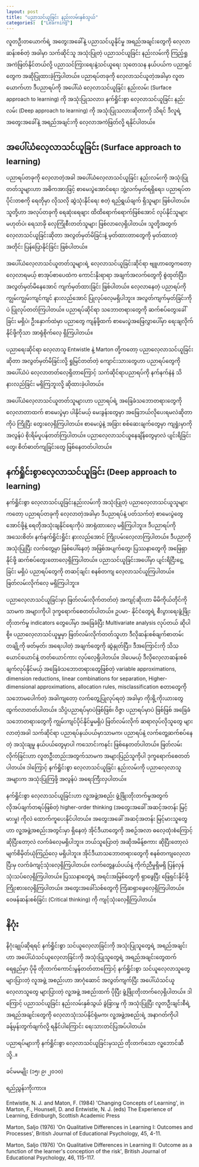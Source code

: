 ```yaml
---
layout: post
title: "ပညာသင်ယူခြင်း နည်းလမ်းနှစ်သွယ်"
categories:  ["Learning"]
---
```



လူတဦးတယောက်ရဲ့ အတွေးအခေါ်နဲ့ ပညာသင်ယူနိုင်မှု အရည်အချင်းတွေကို လေ့လာဆန်းစစ်တဲ့ အခါမှာ သက်ဆိုင်သူ အသုံးပြုတဲ့ ပညာသင်ယူခြင်း နည်းလမ်းကို ကြည့်ရှုအကဲဖြတ်နိုင်တယ်လို့ ပညာသင်ကြားရေးနဲ့သင်ယူရေး သုတေသန နယ်ပယ်က ပညာရှင်တွေက အဆိုပြုထားခဲ့ကြပါတယ်။ ပညာရပ်တခုကို လေ့လာသင်ယူတဲ့အခါမှာ လူတယောက်ဟာ ဒီပညာရပ်ကို အပေါ်ယံ လေ့လာသင်ယူခြင်း နည်းလမ်း (Surface approach to learning) ကို အသုံးပြုသလား၊ နက်ရှိုင်းစွာ လေ့လာသင်ယူခြင်း နည်းလမ်း (Deep approach to learning) ကို အသုံးပြုသလားဆိုတာကို သိရင် ဒီလူရဲ့ အတွေးအခေါ်နဲ့ အရည်အချင်းကို လေ့လာအကဲဖြတ်လို့ ရနိုင်ပါတယ်။

<!-- more -->
## အပေါ်ယံလေ့လာသင်ယူခြင်း (Surface approach to learning)

ပညာရပ်တခုကို လေ့လာတဲ့အခါ အပေါ်ယံလေ့လာသင်ယူခြင်း နည်းလမ်းကို အသုံးပြုတတ်သူများဟာ အဓိကအားဖြင့် စာမေးပွဲအောင်ရေး၊ ဘွဲ့လက်မှတ်ရရှိရေး၊ ပညာရပ်တပိုင်းတစကို ရေတိုမှာ လိုသလို ဆွဲသုံးနိုင်ရေး စတဲ့ ရည်ရွယ်ချက် ရှိသူများ ဖြစ်ပါတယ်။ သူတို့ဟာ အလုပ်တခုကို ရေဆုံးရေဖျား ထိထိရောက်ရောက်ဖြစ်အောင် လုပ်နိုင်သူများ မဟုတ်ပဲ၊ ရေသာခို လှေကြုံစီးတတ်သူများ ဖြစ်လာလေ့ရှိပါတယ်။ သူတို့အတွက် လေ့လာသင်ယူခြင်းဆိုတာ အလွတ်မှတ်မိခြင်းနဲ့ မှတ်ထားတာတွေကို မှတ်ထားတဲ့ အတိုင်း ပြန်ပြောနိုင်ခြင်း ဖြစ်ပါတယ်။

အပေါ်ယံလေ့လာသင်ယူတတ်သူများရဲ့ လေ့လာသင်ယူခြင်းဆိုင်ရာ ဗျူဟာတွေကတော့ လေ့လာရမယ့် စာအုပ်စာပေထဲက ကောင်းနိုးရာရာ အချက်အလက်တွေကို စွဲထုတ်ပြီး၊ အလွတ်မှတ်မိနေအောင် ကျက်မှတ်ထားခြင်း ဖြစ်ပါတယ်။ လေ့လာနေတဲ့ ပညာရပ်ကို ကျွမ်းကျွမ်းကျင်ကျင် နားလည်အောင် ပြုလုပ်လေ့မရှိပါဘူး။ အလွတ်ကျက်မှတ်ခြင်းကိုပဲ ပြုလုပ်တတ်ကြပါတယ်။ ပညာရပ်ဆိုင်ရာ သဘောတရားတွေကို ဆက်စပ်တွေးခေါ်ခြင်း မရှိပဲ၊ ဦးနှောက်ထဲမှာ ပညာတွေ ကျန်ဖို့ထက် စာမေးပွဲအဖြေလွှာပေါ်မှာ ရေးချလိုက်နိုင်ဖို့ကိုသာ အာရုံစိုက်လေ့ ရှိကြပါတယ်။

ပညာရေးဆိုင်ရာ လေ့လာသူ Entwistle နဲ့ Marton တို့ကတော့ ပညာလေ့လာသင်ယူခြင်းဆိုတာ အလွတ်မှတ်မိခြင်းလို့ ရှုမြင်တတ်တဲ့ ကျောင်းသားတွေဟာ ပညာရပ်တွေကို အပေါ်ယံပဲ လေ့လာတတ်လေ့ရှိတာကြောင့် သက်ဆိုင်ရာပညာရပ်ကို နက်နက်နဲနဲ သိနားလည်ခြင်း မရှိကြဘူးလို့ ဆိုထားခဲ့ပါတယ်။

အပေါ်ယံလေ့လာသင်ယူတတ်သူများဟာ ပညာရပ်ရဲ့ အခြေခံသဘောတရားတွေကို လေ့လာတာထက် စာမေးပွဲမှာ ပါနိုင်မယ့် မေးခွန်းတွေမှာ အဖြေဘယ်လိုပေးရမလဲဆိုတာကိုပဲ ကြိုပြီး တွေးလေ့ရှိကြပါတယ်။ စာမေးပွဲနဲ့ အခြား စစ်ဆေးချက်တွေမှာ ကျရှုံးမှာကို အလွန်ပဲ စိုးရိမ်ပူပန်တတ်ကြပါတယ်။ ပညာလေ့လာသင်ယူနေချိန်တွေမှာလဲ ပျင်းရိခြင်းတွေ၊ စိတ်ဓာတ်ကျခြင်းတွေ ဖြစ်နေတတ်ပါတယ်။

## နက်ရှိုင်းစွာလေ့လာသင်ယူခြင်း (Deep approach to learning)


နက်ရှိုင်းစွာ လေ့လာသင်ယူခြင်းနည်းလမ်းကို အသုံးပြုတဲ့ ပညာလေ့လာသင်ယူသူများကတော့ ပညာရပ်တခုကို လေ့လာတဲ့အခါမှာ ဒီပညာရပ်နဲ့ ပတ်သက်တဲ့ စာမေးပွဲတွေ အောင်ဖို့နဲ့ ရေတိုအသုံးချနိုင်ရေးကိုပဲ အာရုံထားလေ့ မရှိကြပါဘူး။ ဒီပညာရပ်ကို အသေးစိတ်၊ နက်နက်ရှိုင်းရှိုင်း နားလည်အောင် ကြိုးပမ်းလေ့လာကြပါတယ်။ ဒီပညာကို အသုံးပြုပြီး လက်တွေ့မှာ ဖြစ်ပေါ်နေတဲ့ အဖြစ်အပျက်တွေ၊ ပြဿနာတွေကို အဖြေရှာနိုင်ဖို့ ဆက်စပ်တွေးတောလေ့ရှိကြပါတယ်။ ပညာသင်ယူခြင်းအပေါ်မှာ ပျင်းရိငြီးငွေ့ခြင်း မရှိပဲ ပညာရပ်တွေကို တဆင့်ချင်း စနစ်တကျ လေ့လာသင်ယူကြပါတယ်။ ဖြတ်လမ်းလိုက်လေ့ မရှိကြပါဘူး။

ပညာလေ့လာသင်ယူခြင်းမှာ ဖြတ်လမ်းလိုက်တတ်တဲ့ အကျင့်ဆိုးဟာ မိမိကိုယ်တိုင်ကိုသာမက အများကိုပါ ဒုက္ခရောက်စေတတ်ပါတယ်။ ဥပမာ- နိုင်ငံတွေရဲ့ စီးပွားရေးဖွံ့ဖြိုးတိုးတက်မှု indicators တွေပေါ်မှာ အခြေခံပြီး Multivariate analysis လုပ်တယ် ဆိုပါစို့။ ပညာလေ့လာသင်ယူမှုမှာ ဖြတ်လမ်းလိုက်တတ်သူဟာ ဒီလိုဆန်းစစ်ချက်စာတမ်း တချို့ကို ဖတ်မှတ်၊ အရေးပါတဲ့ အချက်တွေကို ဆွဲနှုတ်ပြီး၊ ဒီအကြောင်းကို သိသယောင်ယောင်နဲ့ တတ်ယောင်ကား လုပ်လေ့ရှိပါတယ်။ ဒါပေမယ့် ဒီလိုလေ့လာဆန်းစစ်ချက်လုပ်နိုင်မယ့် အခြေခံသဘောတရားတွေဖြစ်တဲ့ variable approximations, dimension reductions, linear combinations for separation, Higher-dimensional approximations, allocation rules, misclassification စတာတွေကို သဘောမပေါက်တဲ့ အခါကျတော့ လက်တွေ့ပြုလုပ်ရတဲ့ အခါမှာ ကိုးရို့ကိုးယားတွေ ထွက်လာတတ်ပါတယ်။ သိပ္ပံပညာရပ်မှာပဲဖြစ်ဖြစ်၊ ဝိဇ္ဇာ ပညာရပ်မှာပဲ ဖြစ်ဖြစ် အခြေခံသဘောတရားတွေကို ကျွမ်းကျင်ပိုင်နိုင်မှုမရှိပဲ ဖြတ်လမ်းလိုက် ဆရာလုပ်လိုသူတွေ များလာတဲ့အခါ သက်ဆိုင်ရာ ပညာရပ်နယ်ပယ်မှာသာမက၊ ပညာရပ်နဲ့ လက်တွေ့ဆက်စပ်နေတဲ့ အသုံးချမှု နယ်ပယ်တွေမှာပါ ကသောင်းကနင်း ဖြစ်နေတတ်ပါတယ်။ ဖြတ်လမ်းလိုက်ခြင်းဟာ လူတဦးတည်းအတွက်သာမက အများပြည်သူကိုပါ ဒုက္ခရောက်စေတတ် ပါတယ်။ ဒါကြောင့် နက်ရှိုင်းစွာ လေ့လာသင်ယူခြင်း နည်းလမ်းကို ပညာလေ့လာသူအများက အသုံးပြုကြဖို့ အလွန်ပဲ အရေးကြီးလှပါတယ်။

နက်ရှိုင်းစွာ လေ့လာသင်ယူခြင်းဟာ လူ့အဖွဲ့အစည်း ဖွံ့ဖြိုးတိုးတက်မှုအတွက် လိုအပ်ချက်တရပ်ဖြစ်တဲ့ higher-order thinking (အတွေးအခေါ် အဆင့်အတန်း မြင့်မားမှု) ကိုလဲ ထောက်ကူပေးနိုင်ပါတယ်။ အတွေးအခေါ် အဆင့်အတန်း မြင့်မားသူတွေဟာ လူ့အဖွဲ့အစည်းအတွင်းမှာ ရှိနေတဲ့ အိုင်ဒီယာတွေကို အစဉ်အလာ ဓလေ့ထုံးစံကြောင့် ဆိုပြီးတော့လဲ လက်ခံလေ့မရှိပါဘူး။ ဘယ်သူပြောတဲ့ အဆိုအမိန့်စကား ဆိုပြီးတော့လဲ မျက်စိမှိတ်ယုံကြည်လေ့ မရှိပါဘူး။ အိုင်ဒီယာသဘောတရားတွေကို စနစ်တကျလေ့လာပြီးမှ လက်ခံကျင့်သုံးလေ့ရှိကြပါတယ်။ လက်တွေ့နယ်ပယ်နဲ့ ကိုက်ညီမှုရှိမရှိ ပြန်လှန်သုံးသပ်လေ့ရှိကြပါတယ်။ ပြဿနာတွေရဲ့ အရင်းအမြစ်တွေကို ရှာဖွေပြီး ဖြေရှင်းနိုင်ဖို့ ကြိုးစားလေ့ရှိကြပါတယ်။ အတွေးအခေါ်သစ်တွေကို ကြံဆရှာဖွေလေ့ရှိကြပါတယ်။ ဝေဖန်ဆန်းစစ်ခြင်း (Critical thinking) ကို ကျင့်သုံးလေ့ရှိကြပါတယ်။

## နိဂုံး

နိဂုံးချုပ်ဆိုရရင် နက်ရှိုင်းစွာ သင်ယူလေ့လာခြင်းကို အသုံးပြုသူတွေရဲ့ အရည်အချင်းဟာ အပေါ်ယံသင်ယူလေ့လာခြင်းကို အသုံးပြုသူတွေရဲ့ အရည်အချင်းတွေထက် ရေရှည်မှာ ပိုမို တိုးတက်ကောင်းမွန်တတ်တာကြောင့် နက်ရှိုင်းစွာ သင်ယူလေ့လာသူတွေ များပြားတဲ့ လူအဖွဲ့ အစည်းဟာ အာဂုံဆောင် အလွတ်ကျက်ပြီး အပေါ်ယံသင်ယူလေ့လာသူတွေ များပြားတဲ့ လူ့အဖွဲ့ အစည်းထက် ပိုပြီး ဖွံ့ဖြိုးတိုးတက်လေ့ရှိပါတယ်။ ဒါကြောင့် ပညာသင်ယူခြင်း နည်းလမ်းနှစ်သွယ် ခွဲခြားမှု ကို အသုံးပြုပြီး လူတဦးချင်းစီရဲ့ အရည်အချင်းတွေကို လေ့လာသုံးသပ်နိုင်ရုံမက၊ လူ့အဖွဲ့အစည်းရဲ့ အနာဂတ်ကိုပါ ခန့်မှန်းတွက်ချက်လို့ ရနိုင်ပါကြောင်း ရေးသားတင်ပြအပ်ပါတယ်။

ပညာရပ်များကို နက်ရှိုင်းစွာ လေ့လာသင်ယူခြင်းမှသည် တိုးတက်သော လူ့ဘောင်ဆီသို့..။

ခင်မမမျိုး (၁၅၊ ၉၊ ၂၀၁၀)

ရည်ညွှန်းကိုးကား။

Entwistle, N. J. and Maton, F. (1984) 'Changing Concepts of Learning', in Marton, F., Hounsell, D. and Entwistle, N. J. (eds) The Experience of Learning, Edinburgh, Scottish Academic Press

Marton, Saljo (1976) 'On Qualitative Differences in Learning I: Outcomes and Processes', British Journal of Educational Psychology, 45, 4-11.

Marton, Saljo (1976) 'On Qualitative Differences in Learning II: Outcome as a function of the learner's conception of the risk', British Journal of Educational Psychology, 46, 115-117.
